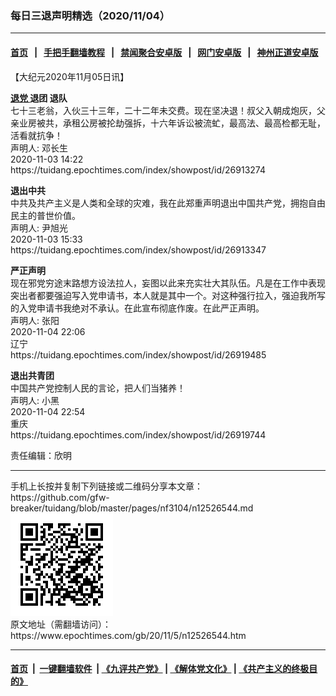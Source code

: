 ### 每日三退声明精选（2020/11/04）
------------------------

#### [首页](https://github.com/gfw-breaker/banned-news1/blob/master/README.md) &nbsp;&nbsp;|&nbsp;&nbsp; [手把手翻墙教程](https://github.com/gfw-breaker/guides/wiki) &nbsp;&nbsp;|&nbsp;&nbsp; [禁闻聚合安卓版](https://github.com/gfw-breaker/bn-android) &nbsp;&nbsp;|&nbsp;&nbsp; [网门安卓版](https://github.com/oGate2/oGate) &nbsp;&nbsp;|&nbsp;&nbsp; [神州正道安卓版](https://github.com/SzzdOgate/update) 



<div class="post_content" id="artbody" itemprop="articleBody">
 <!-- article content begin -->
 <p>
  【大纪元2020年11月05日讯】
 </p>
 <p>
  <strong>
   <a href="https://www.epochtimes.com/gb/tag/%E9%80%80%E5%85%9A.html">
    退党
   </a>
   退团 退队
  </strong>
  <br/>
  七十三老翁，入伙三十三年，二十二年未交费。现在坚决退！叔父入朝成炮灰，父亲业房被共，承租公房被抡劫强拆，十六年诉讼被流虻，最高法、最高检都无耻，活看就抗争！
  <br/>
  声明人: 邓长生
  <br/>
  2020-11-03 14:22
  <br/>
  https://tuidang.epochtimes.com/index/showpost/id/26913274
 </p>
 <p>
  <strong>
   退出中共
  </strong>
  <br/>
  中共及共产主义是人类和全球的灾难，我在此郑重声明退出中国共产党，拥抱自由民主的普世价值。
  <br/>
  声明人: 尹旭光
  <br/>
  2020-11-03 15:33
  <br/>
  https://tuidang.epochtimes.com/index/showpost/id/26913347
 </p>
 <p>
  <strong>
   严正声明
  </strong>
  <br/>
  现在邪党穷途末路想方设法拉人，妄图以此来充实壮大其队伍。凡是在工作中表现突出者都要强迫写入党申请书，本人就是其中一个。对这种强行拉入，强迫我所写的入党申请书我绝对不承认。在此宣布彻底作废。在此严正声明。
  <br/>
  声明人: 张阳
  <br/>
  2020-11-04 22:06
  <br/>
  辽宁
  <br/>
  https://tuidang.epochtimes.com/index/showpost/id/26919485
 </p>
 <p>
  <strong>
   退出共青团
  </strong>
  <br/>
  中国共产党控制人民的言论，把人们当猪养！
  <br/>
  声明人: 小黑
  <br/>
  2020-11-04 22:54
  <br/>
  重庆
  <br/>
  https://tuidang.epochtimes.com/index/showpost/id/26919744
 </p>
 <p>
  责任编辑：欣明
 </p>
 <!-- article content end -->
 <div id="below_article_ad">
 </div>
</div>

<hr/>
手机上长按并复制下列链接或二维码分享本文章：<br/>
https://github.com/gfw-breaker/tuidang/blob/master/pages/nf3104/n12526544.md <br/>
<a href='https://github.com/gfw-breaker/tuidang/blob/master/pages/nf3104/n12526544.md'><img src='https://github.com/gfw-breaker/tuidang/blob/master/pages/nf3104/n12526544.md.png'/></a> <br/>
原文地址（需翻墙访问）：https://www.epochtimes.com/gb/20/11/5/n12526544.htm


------------------------
#### [首页](https://github.com/gfw-breaker/banned-news/blob/master/README.md) &nbsp;|&nbsp; [一键翻墙软件](https://github.com/gfw-breaker/nogfw/blob/master/README.md) &nbsp;| [《九评共产党》](https://github.com/gfw-breaker/9ping.md/blob/master/README.md#九评之一评共产党是什么) | [《解体党文化》](https://github.com/gfw-breaker/jtdwh.md/blob/master/README.md) | [《共产主义的终极目的》](https://github.com/gfw-breaker/gczydzjmd.md/blob/master/README.md)


<img src='http://gfw-breaker.win/tuidang/pages/nf3104/n12526544.md' width='0px' height='0px'/>